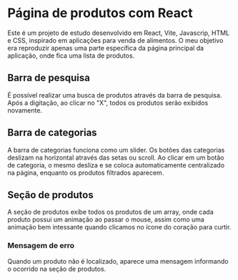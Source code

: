 # Página de produtos com React

Este é um projeto de estudo desenvolvido em React, Vite, Javascrip, HTML e CSS, inspirado em aplicações para venda de alimentos.
O meu objetivo era reproduzir apenas uma parte específica da página principal da aplicação, onde fica uma lista de produtos. 

## Barra de pesquisa

É possível realizar uma busca de produtos através da barra de pesquisa. Após a digitação, ao clicar no "X", todos os produtos serão exibidos novamente.

## Barra de categorias

A barra de categorias funciona como um slider. Os botões das categorias deslizam na horizontal através das setas ou scroll. 
Ao clicar em um botão de categoria, o mesmo desliza e se coloca automaticamente centralizado na página, enquanto os produtos filtrados aparecem. 

## Seção de produtos

A seção de produtos exibe todos os produtos de um array, onde cada produto possui um animação ao passar o mouse, assim como uma animação bem intessante quando clicamos no ícone do coração para curtir.

### Mensagem de erro

Quando um produto não é localizado, aparece uma mensagem informando o ocorrido na seção de produtos.

 
